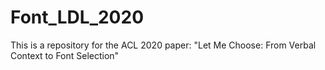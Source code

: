 # Font_LDL_2020
This is a repository for the ACL 2020 paper: "Let Me Choose: From Verbal Context to Font Selection"
